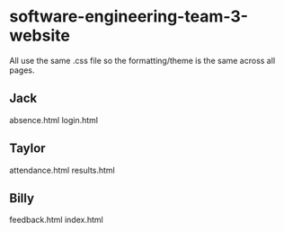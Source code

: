 # software-engineering-team-3-website

All use the same .css file so the formatting/theme is the same across all pages.

## Jack

absence.html
login.html

## Taylor

attendance.html
results.html

## Billy

feedback.html
index.html
